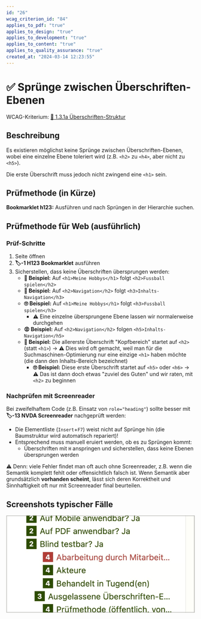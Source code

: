 ```yaml
---
id: "26"
wcag_criterion_id: "84"
applies_to_pdf: "true"
applies_to_design: "true"
applies_to_development: "true"
applies_to_content: "true"
applies_to_quality_assurance: "true"
created_at: "2024-03-14 12:23:55"
---
```


# ✅ Sprünge zwischen Überschriften-Ebenen

WCAG-Kriterium: [📜 1.3.1a Überschriften-Struktur](..)

## Beschreibung

Es existieren möglichst keine Sprünge zwischen Überschriften-Ebenen, wobei eine einzelne Ebene toleriert wird (z.B. `<h2>` zu `<h4>`, aber nicht zu `<h5>`).

Die erste Überschrift muss jedoch nicht zwingend eine `<h1>` sein.

## Prüfmethode (in Kürze)

**Bookmarklet h123:** Ausführen und nach Sprüngen in der Hierarchie suchen.

## Prüfmethode für Web (ausführlich)

### Prüf-Schritte

1. Seite öffnen
1. **🏷️-1 H123 Bookmarklet** ausführen
1. Sicherstellen, dass keine Überschriften übersprungen werden:
    - **🙂 Beispiel:** Auf `<h1>Meine Hobbys</h1>` folgt `<h2>Fussball spielen</h2>`
    - **🙂 Beispiel:** Auf `<h2>Navigation</h2>` folgt `<h3>Inhalts-Navigation</h3>`
    - **🙄 Beispiel:** Auf `<h1>Meine Hobbys</h1>` folgt `<h3>Fussball spielen</h3>`
        - ⚠️ Eine einzelne übersprungene Ebene lassen wir normalerweise durchgehen
    - **😡 Beispiel:** Auf `<h2>Navigation</h2>` folgen `<h5>Inhalts-Navigation</h5>`
    - **🙂 Beispiel:** Die allererste Überschrift "Kopfbereich" startet auf `<h2>` (statt `<h1>`) → ⚠️ Dies wird oft gemacht, weil man für die Suchmaschinen-Optimierung nur eine einzige `<h1>` haben möchte (die dann den Inhalts-Bereich bezeichnet)
        - **🙄 Beispiel:** Diese erste Überschrift startet auf `<h5>` oder `<h6>` → ⚠️ Das ist dann doch etwas "zuviel des Guten" und wir raten, mit `<h2>` zu beginnen

### Nachprüfen mit Screenreader

Bei zweifelhaftem Code (z.B. Einsatz von `role="heading"`) sollte besser mit **🏷️-13 NVDA Screenreader** nachgeprüft werden:

- Die Elementliste (`Insert`+`F7`) weist nicht auf Sprünge hin (die Baumstruktur wird automatisch repariert)!
- Entsprechend muss manuell eruiert werden, ob es zu Sprüngen kommt:
    - Überschriften mit `H` anspringen und sicherstellen, dass keine Ebenen übersprungen werden

⚠️ Denn: viele Fehler findet man oft auch ohne Screenreader, z.B. wenn die Semantik komplett fehlt oder offensichtlich falsch ist. Wenn Semantik aber grundsätzlich **vorhanden scheint**, lässt sich deren Korrektheit und Sinnhaftigkeit oft nur mit Screenreader final beurteilen.

## Screenshots typischer Fälle

![Ein Sprung von Ebene 2 auf Ebene 4](images/ein-sprung-von-ebene-2-auf-ebene-4.png)